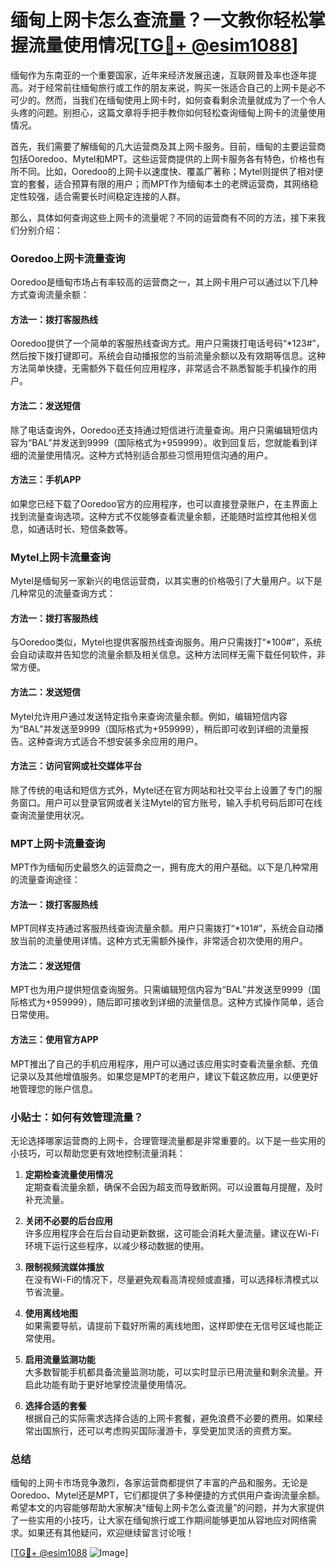 # 缅甸上网卡怎么查流量？一文教你轻松掌握流量使用情况[[TG💪+ @esim1088](https://t.me/s/esim1088)]

缅甸作为东南亚的一个重要国家，近年来经济发展迅速，互联网普及率也逐年提高。对于经常前往缅甸旅行或工作的朋友来说，购买一张适合自己的上网卡是必不可少的。然而，当我们在缅甸使用上网卡时，如何查看剩余流量就成为了一个令人头疼的问题。别担心，这篇文章将手把手教你如何轻松查询缅甸上网卡的流量使用情况。

首先，我们需要了解缅甸的几大运营商及其上网卡服务。目前，缅甸的主要运营商包括Ooredoo、Mytel和MPT。这些运营商提供的上网卡服务各有特色，价格也有所不同。比如，Ooredoo的上网卡以速度快、覆盖广著称；Mytel则提供了相对便宜的套餐，适合预算有限的用户；而MPT作为缅甸本土的老牌运营商，其网络稳定性较强，适合需要长时间稳定连接的人群。

那么，具体如何查询这些上网卡的流量呢？不同的运营商有不同的方法，接下来我们分别介绍：

### Ooredoo上网卡流量查询

Ooredoo是缅甸市场占有率较高的运营商之一，其上网卡用户可以通过以下几种方式查询流量余额：

#### 方法一：拨打客服热线
Ooredoo提供了一个简单的客服热线查询方式。用户只需拨打电话号码“*123#”，然后按下拨打键即可。系统会自动播报您的当前流量余额以及有效期等信息。这种方法简单快捷，无需额外下载任何应用程序，非常适合不熟悉智能手机操作的用户。

#### 方法二：发送短信
除了电话查询外，Ooredoo还支持通过短信进行流量查询。用户只需编辑短信内容为“BAL”并发送到9999（国际格式为+959999）。收到回复后，您就能看到详细的流量使用情况。这种方式特别适合那些习惯用短信沟通的用户。

#### 方法三：手机APP
如果您已经下载了Ooredoo官方的应用程序，也可以直接登录账户，在主界面上找到流量查询选项。这种方式不仅能够查看流量余额，还能随时监控其他相关信息，如通话时长、短信条数等。

### Mytel上网卡流量查询

Mytel是缅甸另一家新兴的电信运营商，以其实惠的价格吸引了大量用户。以下是几种常见的流量查询方式：

#### 方法一：拨打客服热线
与Ooredoo类似，Mytel也提供客服热线查询服务。用户只需拨打“*100#”，系统会自动读取并告知您的流量余额及相关信息。这种方法同样无需下载任何软件，非常方便。

#### 方法二：发送短信
Mytel允许用户通过发送特定指令来查询流量余额。例如，编辑短信内容为“BAL”并发送至9999（国际格式为+959999），稍后即可收到详细的流量报告。这种查询方式适合不想安装多余应用的用户。

#### 方法三：访问官网或社交媒体平台
除了传统的电话和短信方式外，Mytel还在官方网站和社交平台上设置了专门的服务窗口。用户可以登录官网或者关注Mytel的官方账号，输入手机号码后即可在线查询流量使用状况。

### MPT上网卡流量查询

MPT作为缅甸历史最悠久的运营商之一，拥有庞大的用户基础。以下是几种常用的流量查询途径：

#### 方法一：拨打客服热线
MPT同样支持通过客服热线查询流量余额。用户只需拨打“*101#”，系统会自动播放当前的流量使用详情。这种方式无需额外操作，非常适合初次使用的用户。

#### 方法二：发送短信
MPT也为用户提供短信查询服务。只需编辑短信内容为“BAL”并发送至9999（国际格式为+959999），随后即可接收到详细的流量信息。这种方式操作简单，适合日常使用。

#### 方法三：使用官方APP
MPT推出了自己的手机应用程序，用户可以通过该应用实时查看流量余额、充值记录以及其他增值服务。如果您是MPT的老用户，建议下载这款应用，以便更好地管理您的账户信息。

### 小贴士：如何有效管理流量？

无论选择哪家运营商的上网卡，合理管理流量都是非常重要的。以下是一些实用的小技巧，可以帮助您更有效地控制流量消耗：

1. **定期检查流量使用情况**  
   定期查看流量余额，确保不会因为超支而导致断网。可以设置每月提醒，及时补充流量。

2. **关闭不必要的后台应用**  
   许多应用程序会在后台自动更新数据，这可能会消耗大量流量。建议在Wi-Fi环境下运行这些程序，以减少移动数据的使用。

3. **限制视频流媒体播放**  
   在没有Wi-Fi的情况下，尽量避免观看高清视频或直播，可以选择标清模式以节省流量。

4. **使用离线地图**  
   如果需要导航，请提前下载好所需的离线地图，这样即使在无信号区域也能正常使用。

5. **启用流量监测功能**  
   大多数智能手机都具备流量监测功能，可以实时显示已用流量和剩余流量。开启此功能有助于更好地掌控流量使用情况。

6. **选择合适的套餐**  
   根据自己的实际需求选择合适的上网卡套餐，避免浪费不必要的费用。如果经常出国旅行，还可以考虑购买国际漫游卡，享受更加灵活的资费方案。

### 总结

缅甸的上网卡市场竞争激烈，各家运营商都提供了丰富的产品和服务。无论是Ooredoo、Mytel还是MPT，它们都提供了多种便捷的方式供用户查询流量余额。希望本文的内容能够帮助大家解决“缅甸上网卡怎么查流量”的问题，并为大家提供了一些实用的小技巧，让大家在缅甸旅行或工作期间能够更加从容地应对网络需求。如果还有其他疑问，欢迎继续留言讨论哦！

[[TG💪+ @esim1088](https://t.me/s/esim1088) ![Image](https://i.postimg.cc/4NQfJmqS/Snipaste-2025-05-13-00-14-12.png)]